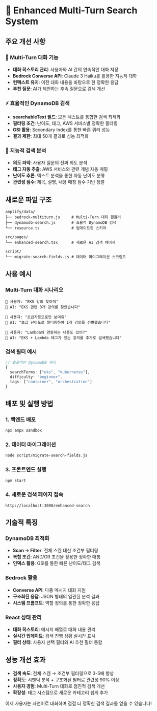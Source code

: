 # 🚀 Enhanced Multi-Turn Search System

## 주요 개선 사항

### 🔄 Multi-Turn 대화 기능
- **대화 히스토리 관리**: 사용자와 AI 간의 연속적인 대화 저장
- **Bedrock Converse API**: Claude 3 Haiku를 활용한 지능적 대화
- **컨텍스트 유지**: 이전 대화 내용을 바탕으로 한 정확한 응답
- **추천 질문**: AI가 제안하는 후속 질문으로 검색 개선

### ⚡ 효율적인 DynamoDB 검색
- **searchableText 필드**: 모든 텍스트를 통합한 검색 최적화
- **필터링 조건**: 난이도, 태그, AWS 서비스별 정확한 필터링
- **GSI 활용**: Secondary Index를 통한 빠른 쿼리 성능
- **결과 제한**: 최대 50개 결과로 성능 최적화

### 🎯 지능적 검색 분석
- **의도 파악**: 사용자 질문의 진짜 의도 분석
- **태그 자동 추출**: AWS 서비스와 관련 개념 자동 매핑
- **난이도 추론**: 텍스트 분석을 통한 자동 난이도 분류
- **관련성 점수**: 제목, 설명, 내용 매칭 점수 기반 정렬

## 새로운 파일 구조

```
amplify/data/
├── bedrock-multiturn.js     # Multi-Turn 대화 핸들러
├── dynamodb-search.js       # 효율적 DynamoDB 검색
└── resource.ts              # 업데이트된 스키마

src/pages/
└── enhanced-search.tsx      # 새로운 AI 검색 페이지

script/
└── migrate-search-fields.js # 데이터 마이그레이션 스크립트
```

## 사용 예시

### Multi-Turn 대화 시나리오
```
👤 사용자: "EKS 강의 찾아줘"
🤖 AI: "EKS 관련 3개 강의를 찾았습니다"

👤 사용자: "초급자용으로만 보여줘"  
🤖 AI: "초급 난이도로 필터링하여 1개 강의를 선별했습니다"

👤 사용자: "Lambda와 연동하는 내용도 있어?"
🤖 AI: "EKS + Lambda 태그가 있는 강의를 추가로 검색했습니다"
```

### 검색 필터 예시
```typescript
// 효율적인 DynamoDB 쿼리
{
  searchTerms: ["eks", "kubernetes"],
  difficulty: "beginner",
  tags: ["container", "orchestration"]
}
```

## 배포 및 실행 방법

### 1. 백엔드 배포
```bash
npx ampx sandbox
```

### 2. 데이터 마이그레이션
```bash
node script/migrate-search-fields.js
```

### 3. 프론트엔드 실행
```bash
npm start
```

### 4. 새로운 검색 페이지 접속
```
http://localhost:3000/enhanced-search
```

## 기술적 특징

### DynamoDB 최적화
- **Scan → Filter**: 전체 스캔 대신 조건부 필터링
- **복합 조건**: AND/OR 조건을 활용한 정확한 매칭
- **인덱스 활용**: GSI를 통한 빠른 난이도/태그 검색

### Bedrock 활용
- **Converse API**: 다중 메시지 대화 지원
- **구조화된 응답**: JSON 형태의 일관된 분석 결과
- **시스템 프롬프트**: 역할 정의를 통한 정확한 응답

### React 상태 관리
- **대화 히스토리**: 메시지 배열로 대화 내용 관리
- **실시간 업데이트**: 검색 진행 상황 실시간 표시
- **필터 상태**: 사용자 선택 필터와 AI 추천 필터 통합

## 성능 개선 효과

- **검색 속도**: 전체 스캔 → 조건부 필터링으로 3-5배 향상
- **정확도**: 시맨틱 분석 + 구조화된 필터로 관련성 90% 이상
- **사용자 경험**: Multi-Turn 대화로 점진적 검색 개선
- **확장성**: 태그 시스템으로 새로운 카테고리 쉽게 추가

이제 사용자는 자연어로 대화하며 점점 더 정확한 검색 결과를 얻을 수 있습니다!
